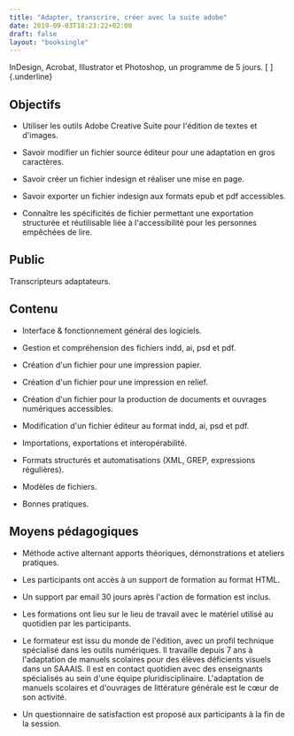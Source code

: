 ```yaml
---
title: "Adapter, transcrire, créer avec la suite adobe"
date: 2019-09-03T18:23:22+02:00
draft: false
layout: "booksingle"
---
```

  InDesign, Acrobat, Illustrator et Photoshop, un programme de 5 jours. [
  ]{.underline}

  ## Objectifs

  - Utiliser les outils Adobe Creative Suite pour l'édition de textes et
  d'images.

  - Savoir modifier un fichier source éditeur pour une adaptation en gros
  caractères.

  - Savoir créer un fichier indesign et réaliser une mise en page.

  - Savoir exporter un fichier indesign aux formats epub et pdf
  accessibles.

  - Connaître les spécificités de fichier permettant une exportation
  structurée et réutilisable liée à l\'accessibilité pour les personnes
  empêchées de lire.

  ## Public

  Transcripteurs adaptateurs.

  ## Contenu 

  - Interface & fonctionnement général des logiciels.

  - Gestion et compréhension des fichiers indd, ai, psd et pdf.

  - Création d'un fichier pour une impression papier.

  - Création d'un fichier pour une impression en relief.

  - Création d'un fichier pour la production de documents et ouvrages
  numériques accessibles.

  - Modification d'un fichier éditeur au format indd, ai, psd et pdf.

  - Importations, exportations et interopérabilité.

  - Formats structurés et automatisations (XML, GREP, expressions
  régulières).

  - Modèles de fichiers.

  - Bonnes pratiques.

  ## Moyens pédagogiques 

  - Méthode active alternant apports théoriques, démonstrations et
  ateliers pratiques.

  - Les participants ont accès à un support de formation au format HTML.

  - Un support par email 30 jours après l'action de formation est inclus.

  - Les formations ont lieu sur le lieu de travail avec le matériel
  utilisé au quotidien par les participants.

  - Le formateur est issu du monde de l'édition, avec un profil technique
  spécialisé dans les outils numériques. Il travaille depuis 7 ans à
  l'adaptation de manuels scolaires pour des élèves déficients visuels
  dans un SAAAIS. Il est en contact quotidien avec des enseignants
  spécialisés au sein d'une équipe pluridisciplinaire. L'adaptation de
  manuels scolaires et d'ouvrages de littérature générale est le cœur de
  son activité.

  - Un questionnaire de satisfaction est proposé aux participants à la fin
  de la session.


